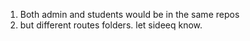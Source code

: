 1. Both admin and students would be in the same repos
2. but different routes folders. let sideeq know.